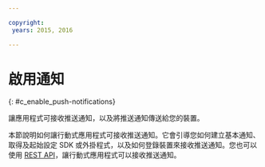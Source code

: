 ```yaml
---

copyright:
 years: 2015, 2016

---
```


# 啟用通知
{: #c_enable_push-notifications}

讓應用程式可接收推送通知，以及將推送通知傳送給您的裝置。

本節說明如何讓行動式應用程式可接收推送通知。它會引導您如何建立基本通知、取得及起始設定 SDK 或外掛程式，以及如何登錄裝置來接收推送通知。您也可以使用 [REST API](t_restapi.html)，讓行動式應用程式可以接收推送通知。
